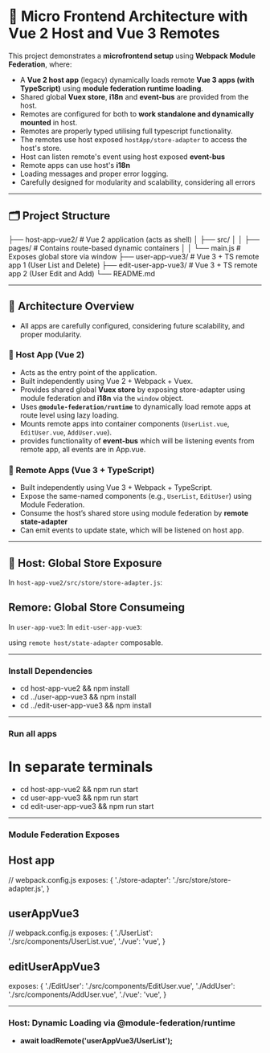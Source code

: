 # 🧩 Micro Frontend Architecture with Vue 2 Host and Vue 3 Remotes

This project demonstrates a **microfrontend setup** using **Webpack Module Federation**, where:

- A **Vue 2 host app** (legacy) dynamically loads remote **Vue 3 apps (with TypeScript)** using **module federation runtime loading**.
- Shared global **Vuex store**, **i18n** and **event-bus** are provided from the host.
- Remotes are configured for both to **work standalone and dynamically mounted** in host.
- Remotes are properly typed utilising full typescript functionality.
- The remotes use host exposed `hostApp/store-adapter` to access the host's store.
- Host can listen remote's event using host exposed **event-bus**
- Remote apps can use host's **i18n**
- Loading messages and proper error logging.
- Carefully designed for modularity and scalability, considering all errors

---

## 🗂️ Project Structure

├── host-app-vue2/ # Vue 2 application (acts as shell)
│ ├── src/
│ │ ├── pages/ # Contains route-based dynamic containers
│ │ └── main.js # Exposes global store via window
├── user-app-vue3/ # Vue 3 + TS remote app 1 (User List and Delete)
├── edit-user-app-vue3/ # Vue 3 + TS remote app 2 (User Edit and Add)
└── README.md

---

## 🚀 Architecture Overview

- All apps are carefully configured, considering future scalability, and proper modularity.

### 🧭 Host App (Vue 2)

- Acts as the entry point of the application.
- Built independently using Vue 2 + Webpack + Vuex.
- Provides shared global **Vuex store** by exposing store-adapter using module federation and **i18n** via the `window` object.
- Uses **`@module-federation/runtime`** to dynamically load remote apps at route level using lazy loading.
- Mounts remote apps into container components (`UserList.vue`, `EditUser.vue`, `AddUser.vue`).
- provides functionality of **event-bus** which will be listening events from remote app, all events are in App.vue.

### 🧩 Remote Apps (Vue 3 + TypeScript)

- Built independently using Vue 3 + Webpack + TypeScript.
- Expose the same-named components (e.g., `UserList`, `EditUser`) using Module Federation.
- Consume the host’s shared store using module federation by **remote state-adapter**
- Can emit events to update state, which will be listened on host app.

---

## 🔌 Host: Global Store Exposure

In `host-app-vue2/src/store/store-adapter.js`:

## Remore: Global Store Consumeing

In `user-app-vue3`:
In `edit-user-app-vue3`:

using `remote host/state-adapter` composable.

---

### Install Dependencies 

- cd host-app-vue2 && npm install
- cd ../user-app-vue3 && npm install
- cd ../edit-user-app-vue3 && npm install

---

### Run all apps

# In separate terminals
- cd host-app-vue2 && npm run start
- cd user-app-vue3 && npm run start
- cd edit-user-app-vue3 && npm run start

--- 

### Module Federation Exposes

## Host app

// webpack.config.js
exposes: {
  './store-adapter': './src/store/store-adapter.js',
}

## userAppVue3

// webpack.config.js
exposes: {
  './UserList': './src/components/UserList.vue',
  './vue': 'vue',
}

## editUserAppVue3

exposes: {
  './EditUser': './src/components/EditUser.vue',
  './AddUser': './src/components/AddUser.vue',
  './vue': 'vue',
}

---

### Host: Dynamic Loading via @module-federation/runtime

- **await loadRemote('userAppVue3/UserList');**
